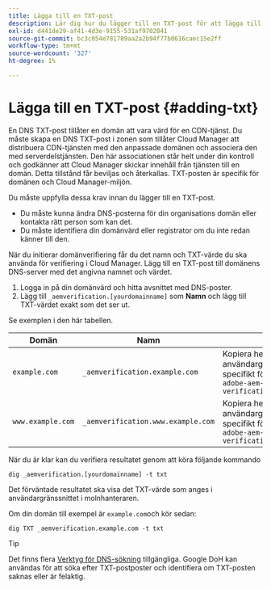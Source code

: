 ```yaml
---
title: Lägga till en TXT-post
description: Lär dig hur du lägger till en TXT-post för att lägga till ett eget domännamn i Cloud Manager.
exl-id: d441de29-af41-4d3e-9155-531af9702841
source-git-commit: bc3c054e781789aa2a2b94f77b0616caec15e2ff
workflow-type: tm+mt
source-wordcount: '327'
ht-degree: 1%

---
```


# Lägga till en TXT-post {#adding-txt}

En DNS TXT-post tillåter en domän att vara värd för en CDN-tjänst. Du måste skapa en DNS TXT-post i zonen som tillåter Cloud Manager att distribuera CDN-tjänsten med den anpassade domänen och associera den med serverdelstjänsten. Den här associationen står helt under din kontroll och godkänner att Cloud Manager skickar innehåll från tjänsten till en domän. Detta tillstånd får beviljas och återkallas. TXT-posten är specifik för domänen och Cloud Manager-miljön.

Du måste uppfylla dessa krav innan du lägger till en TXT-post.

* Du måste kunna ändra DNS-posterna för din organisations domän eller kontakta rätt person som kan det.
* Du måste identifiera din domänvärd eller registrator om du inte redan känner till den.

När du initierar domänverifiering får du det namn och TXT-värde du ska använda för verifiering i Cloud Manager. Lägg till en TXT-post till domänens DNS-server med det angivna namnet och värdet.

1. Logga in på din domänvärd och hitta avsnittet med DNS-poster.
1. Lägg till `_aemverification.[yourdomainname]` som **Namn** och lägg till TXT-värdet exakt som det ser ut.

Se exemplen i den här tabellen.

| Domän | Namn | TXT Value |
|--- |--- |---|
| `example.com` | `_aemverification.example.com` | Kopiera hela värdet som visas i användargränssnittet i Cloud Manager. Detta är specifikt för domänen och miljön. Till exempel:<br>`adobe-aem-verification=example.com/[program]/[env]/..*` |
| `www.example.com` | `_aemverification.www.example.com` | Kopiera hela värdet som visas i användargränssnittet i Cloud Manager. Detta är specifikt för domänen och miljön. Till exempel:<br>`adobe-aem-verification=www.example.com/[program]/[env]/..*` |

När du är klar kan du verifiera resultatet genom att köra följande kommando

```shell
dig _aemverification.[yourdomainname] -t txt
```

Det förväntade resultatet ska visa det TXT-värde som anges i användargränssnittet i molnhanteraren.

Om din domän till exempel är `example.com`och kör sedan:

```shell
dig TXT _aemverification.example.com -t txt
```

>[!TIP]
>
>Det finns flera [Verktyg för DNS-sökning](https://www.ultratools.com/tools/dnsLookup) tillgängliga. Google DoH kan användas för att söka efter TXT-postposter och identifiera om TXT-posten saknas eller är felaktig.
